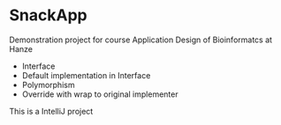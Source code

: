# SnackApp

Demonstration project for course Application Design of Bioinformatcs at Hanze

- Interface
- Default implementation in Interface
- Polymorphism
- Override with wrap to original implementer

This is a IntelliJ project